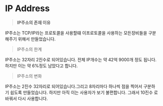 # IP Address
>**IP주소의 존재 이유**


IP주소는 TCP/IP라는 프로토콜을 사용할떄 이프로토콜을 사용하는 모든장비들을 구분해주기 위해서 만들었습니다.
>IP주소의 한계

IP주소는 32자리 2진수로 되어있습니다. 전체 IP개수는 약 42억 9000개 정도 됩니다. 하지만 이는 약 6%정도 남았다고 합니다.

>IP주소의 변화

IP주소는 2진수 32자리로 되어있습니다.그리고 8자리마다 하나씩 점을 찍어서 구분하기 쉽도록 만들었습니다. 하지만 아직 이는 사용자가 보기 불편합니다. 그래서 10진수 로 바꿔서 다시 사용합니다.